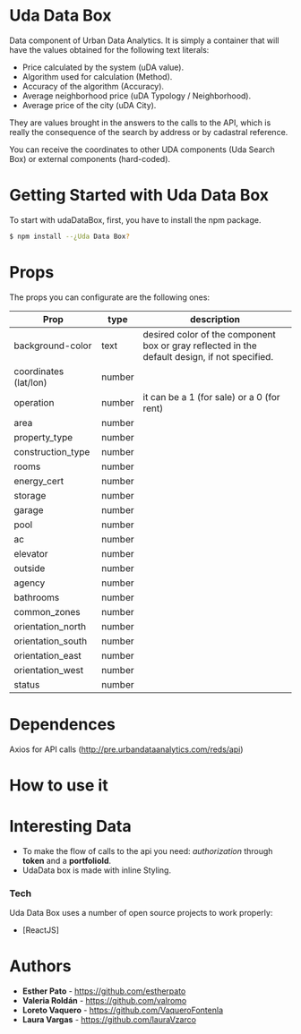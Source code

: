 
# Uda Data Box

Data component of Urban Data Analytics.
It is simply a container that will have the values obtained for the following text literals:
- Price calculated by the system (uDA value).
- Algorithm used for calculation (Method).
- Accuracy of the algorithm (Accuracy).
- Average neighborhood price (uDA Typology / Neighborhood).
- Average price of the city (uDA City).

They are values brought in the answers to the calls to the API, which is really the consequence of the search by address or by cadastral reference.

You can receive the coordinates to other UDA components (Uda Search Box)  or external components (hard-coded).

# Getting Started with Uda Data Box

To start with udaDataBox, first, you have to install the npm package.

```sh
$ npm install --¿Uda Data Box?
```
# Props

The props you can configurate are the following ones:

| Prop | type | description |
| ------ | ------ | ------ |
| background-color | text | desired color of the component box or gray reflected in the default design, if not specified. |  
| coordinates (lat/lon)| number |  |
| operation | number |it can be a 1 (for sale) or a 0 (for rent) |
| area | number |  |
| property_type | number |  |
| construction_type | number |  |
| rooms | number |  |
| energy_cert | number |  |
| storage | number |  |
| garage | number |  |
| pool | number |  |
| ac | number |  |
| elevator | number |  |
| outside | number |  |
| agency | number |  |
| bathrooms | number |  |
| common_zones | number |  |
| orientation_north | number |  |
| orientation_south | number |  |
| orientation_east | number |  |
| orientation_west | number |  |
| status | number |  |

# Dependences
Axios for API calls (http://pre.urbandataanalytics.com/reds/api)
# How to use it

# Interesting Data

- To make the flow of calls to the api you need: *authorization* through **token** and a **portfolioId**.
- UdaData box is made with inline Styling.

### Tech

Uda Data Box uses a number of open source projects to work properly:
* [ReactJS] 

# Authors
- **Esther Pato** - https://github.com/estherpato 
- **Valeria Roldán** - https://github.com/valromo
- **Loreto Vaquero** - https://github.com/VaqueroFontenla
- **Laura Vargas** - https://github.com/lauraVzarco











